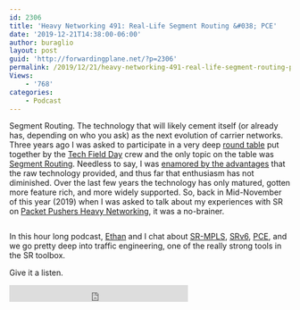 ```yaml
---
id: 2306
title: 'Heavy Networking 491: Real-Life Segment Routing &#038; PCE'
date: '2019-12-21T14:38:00-06:00'
author: buraglio
layout: post
guid: 'http://forwardingplane.net/?p=2306'
permalink: /2019/12/21/heavy-networking-491-real-life-segment-routing-pce/
Views:
    - '768'
categories:
    - Podcast
---
```


<!-- wp:paragraph -->
<p>Segment Routing. The technology that will likely cement itself (or already has, depending on who you ask) as the next evolution of carrier networks. Three years ago I was asked to participate in a very deep <a href="http://techfieldday.com/event/srr1/">round table</a> put together by the <a href="https://techfieldday.com/">Tech Field Day</a> crew and the only topic on the table was <a href="https://www.segment-routing.net">Segment Routing</a>. Needless to say, I was <a href="https://www.forwardingplane.net/post/care-segment-routing/">enamored by the advantages</a> that the raw technology provided, and thus far that enthusiasm has not diminished. Over the last few years the technology has only matured, gotten more feature rich, and more widely supported. So, back in Mid-November of this year (2019) when I was asked to talk about my experiences with SR on <a href="https://packetpushers.net/podcast/heavy-networking-491-real-life-segment-routing-pce/">Packet Pushers Heavy Networking</a>, it was a no-brainer.</p>
<!-- /wp:paragraph -->

<!-- wp:image -->
<figure class="wp-block-image"><img src="https://www.segment-routing.net/images/home/end2end.png" alt=""/></figure>
<!-- /wp:image -->

<!-- wp:paragraph -->
<p>In this hour long podcast, <a href="https://ethancbanks.com/about/">Ethan</a> and I chat about <a href="https://www.segment-routing.net/tutorials/2016-09-27-segment-routing-mpls-data-plane/">SR-MPLS</a>, <a href="https://www.segment-routing.net/tutorials/2017-12-05-srv6-introduction/">SRv6</a>, <a href="https://packetpushers.net/pce-pcep-overview/">PCE</a>, and we go pretty deep into traffic engineering, one of the really strong tools in the SR toolbox.</p>
<!-- /wp:paragraph -->

<!-- wp:paragraph -->
<p>Give it a listen.</p>
<!-- /wp:paragraph -->

<!-- wp:html -->
<iframe width="320" height="30" src="https://packetpushers.net/?powerpress_embed=46786-podcast&amp;powerpress_player=mediaelement-audio" frameborder="0" scrolling="no"></iframe>
<!-- /wp:html -->